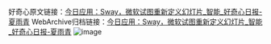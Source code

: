 好奇心原文链接：[今日应用：Sway，微软试图重新定义幻灯片_智能_好奇心日报-夏雨青](https://www.qdaily.com/articles/4462.html)
WebArchive归档链接：[今日应用：Sway，微软试图重新定义幻灯片_智能_好奇心日报-夏雨青](http://web.archive.org/web/20190623160908/https://www.qdaily.com/articles/4462.html)
![image](http://ww3.sinaimg.cn/large/007d5XDply1g3wfyl87ggj30u03jtkcf)